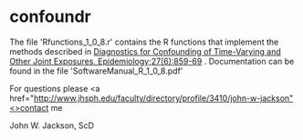 # confoundr
The file 'Rfunctions_1_0_8.r' contains the R functions that implement the methods described in <a href="https://www.ncbi.nlm.nih.gov/pubmed/?term=jackson+jw+diagnostics">Diagnostics for Confounding of Time-Varying and Other Joint Exposures. Epidemiology;27(6):859-69</a> . Documentation can be found in the file 'SoftwareManual_R_1_0_8.pdf'

For questions please <a href="http://www.jhsph.edu/faculty/directory/profile/3410/john-w-jackson"<>contact me</a>

John W. Jackson, ScD
